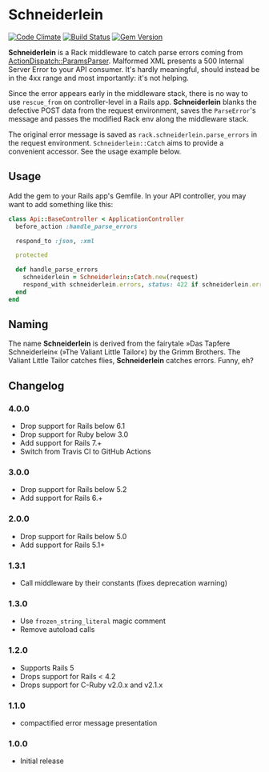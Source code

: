 # Schneiderlein
[![Code Climate](https://codeclimate.com/github/Absolventa/schneiderlein/badges/gpa.svg)](https://codeclimate.com/github/Absolventa/schneiderlein)
[![Build Status](https://travis-ci.org/Absolventa/schneiderlein.svg?branch=master)](https://travis-ci.org/Absolventa/schneiderlein)
[![Gem Version](https://badge.fury.io/rb/schneiderlein.svg)](http://badge.fury.io/rb/schneiderlein)

**Schneiderlein** is a Rack middleware to catch parse errors coming from [ActionDispatch::ParamsParser](https://github.com/rails/rails/blob/master/actionpack/lib/action_dispatch/middleware/params_parser.rb). Malformed XML presents a 500 Internal Server Error to your API consumer. It's hardly meaningful, should instead be in the 4xx range and most importantly: it's not helping.

Since the error appears early in the middleware stack, there is no way to use `rescue_from` on controller-level in a Rails app. **Schneiderlein** blanks the defective POST data from the request environment, saves the `ParseError`'s message and passes the modified Rack env along the middleware stack.

The original error message is saved as `rack.schneiderlein.parse_errors` in the request environment. `Schneiderlein::Catch` aims to provide a convenient accessor. See the usage example below.

## Usage

Add the gem to your Rails app's Gemfile. In your API controller, you may want to add something like this:

```ruby
class Api::BaseController < ApplicationController
  before_action :handle_parse_errors

  respond_to :json, :xml

  protected

  def handle_parse_errors
    schneiderlein = Schneiderlein::Catch.new(request)
    respond_with schneiderlein.errors, status: 422 if schneiderlein.errors.any?
  end
end
```

## Naming
The name **Schneiderlein** is derived from the fairytale »Das Tapfere Schneiderlein« (»The Valiant Little Tailor«) by the Grimm Brothers. The Valiant Little Tailor catches flies, **Schneiderlein** catches errors. Funny, eh?

## Changelog

### 4.0.0
* Drop support for Rails below 6.1
* Drop support for Ruby below 3.0
* Add support for Rails 7.+
* Switch from Travis CI to GitHub Actions

### 3.0.0
* Drop support for Rails below 5.2
* Add support for Rails 6.+

### 2.0.0
* Drop support for Rails below 5.0
* Add support for Rails 5.1+

### 1.3.1
* Call middleware by their constants (fixes deprecation warning)

### 1.3.0
* Use `frozen_string_literal` magic comment
* Remove autoload calls

### 1.2.0
* Supports Rails 5
* Drops support for Rails < 4.2
* Drops support for C-Ruby v2.0.x and v2.1.x

### 1.1.0
* compactified error message presentation

### 1.0.0
* Initial release
